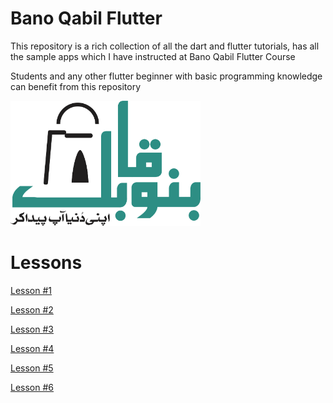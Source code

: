 
# Bano Qabil Flutter

This repository is a rich collection of all the dart and flutter tutorials, has all the sample apps which I have instructed at Bano Qabil Flutter Course

Students and any other flutter beginner with basic programming knowledge can benefit from this repository

<img src="logo.png" height="200px">

# Lessons 

<a href="https://github.com/hussainhabib2/bano_qabil_flutter/tree/main/lesson_1">Lesson #1</a>

<a href="https://github.com/hussainhabib2/bano_qabil_flutter/tree/main/lesson_2">Lesson #2</a>

<a href="https://github.com/hussainhabib2/bano_qabil_flutter/tree/main/lesson_3">Lesson #3</a>

<a href="https://github.com/hussainhabib2/bano_qabil_flutter/tree/main/lesson_4">Lesson #4</a>

<a href="https://github.com/hussainhabib2/bano_qabil_flutter/tree/main/lesson_5">Lesson #5</a>

<a href="https://github.com/hussainhabib2/bano_qabil_flutter/tree/main/lesson_6">Lesson #6</a>


